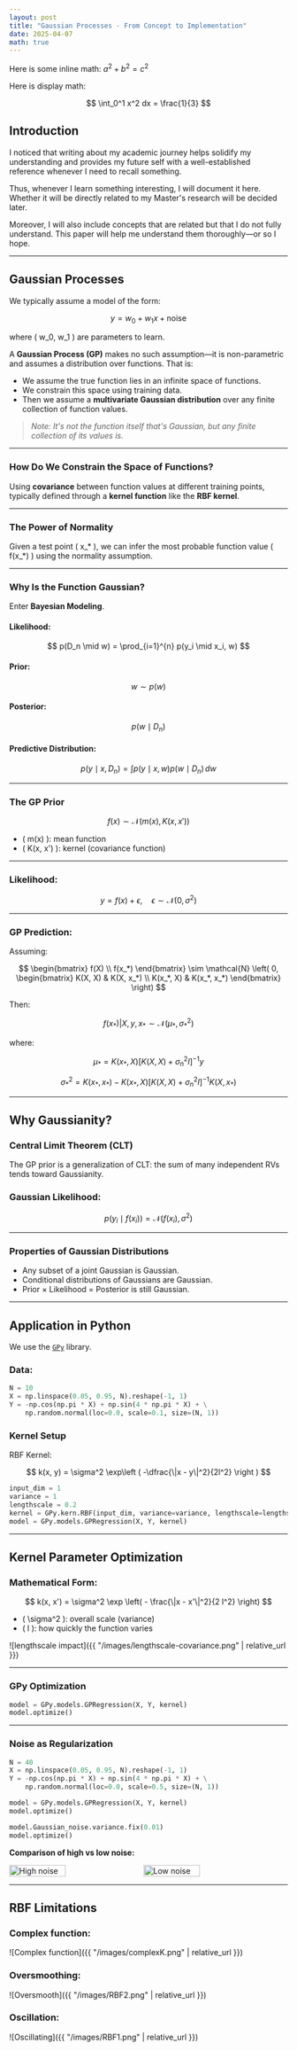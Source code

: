 ```yaml
---
layout: post
title: "Gaussian Processes - From Concept to Implementation"
date: 2025-04-07
math: true
---
```



Here is some inline math: $a^2 + b^2 = c^2$

Here is display math:

$$
\int_0^1 x^2 dx = \frac{1}{3}
$$


## Introduction

I noticed that writing about my academic journey helps solidify my understanding and provides my future self with a well-established reference whenever I need to recall something.

Thus, whenever I learn something interesting, I will document it here. Whether it will be directly related to my Master's research will be decided later. 

Moreover, I will also include concepts that are related but that I do not fully understand. This paper will help me understand them thoroughly—or so I hope.

---

## Gaussian Processes

We typically assume a model of the form:

$$
y = w_0 + w_1 x + \text{noise}
$$

where \( w_0, w_1 \) are parameters to learn.

A **Gaussian Process (GP)** makes no such assumption—it is non-parametric and assumes a distribution over functions. That is:

- We assume the true function lies in an infinite space of functions.
- We constrain this space using training data.
- Then we assume a **multivariate Gaussian distribution** over any finite collection of function values.

> *Note: It's not the function itself that's Gaussian, but any finite collection of its values is.*

---

### How Do We Constrain the Space of Functions?

Using **covariance** between function values at different training points, typically defined through a **kernel function** like the **RBF kernel**.

---

### The Power of Normality

Given a test point \( x_* \), we can infer the most probable function value \( f(x_*) \) using the normality assumption.

---

### Why Is the Function Gaussian?

Enter **Bayesian Modeling**.

#### Likelihood:

$$
p(D_n \mid w) = \prod_{i=1}^{n} p(y_i \mid x_i, w)
$$

#### Prior:

$$
w \sim p(w)
$$

#### Posterior:

$$
p(w \mid D_n)
$$

#### Predictive Distribution:

$$
p(y \mid x, D_n) = \int p(y \mid x, w) p(w \mid D_n) \, dw
$$

---

### The GP Prior

$$
f(x) \sim \mathcal{N}(m(x), K(x, x'))
$$

- \( m(x) \): mean function  
- \( K(x, x') \): kernel (covariance function)

---

### Likelihood:

$$
y = f(x) + \epsilon, \quad \epsilon \sim \mathcal{N}(0, \sigma^2)
$$

---

### GP Prediction:

Assuming:

$$
\begin{bmatrix} f(X) \\ f(x_*) \end{bmatrix} \sim \mathcal{N}
\left( 0, 
\begin{bmatrix} K(X, X) & K(X, x_*) \\
K(x_*, X) & K(x_*, x_*) \end{bmatrix} \right)
$$

Then:

$$
f(x_*) | X, y, x_* \sim \mathcal{N}(\mu_*, \sigma_*^2)
$$

where:

$$
\mu_* = K(x_*, X) [K(X, X) + \sigma_n^2 I]^{-1} y
$$

$$
\sigma_*^2 = K(x_*, x_*) - K(x_*, X) [K(X, X) + \sigma_n^2 I]^{-1} K(X, x_*)
$$

---

## Why Gaussianity?

### Central Limit Theorem (CLT)

The GP prior is a generalization of CLT: the sum of many independent RVs tends toward Gaussianity.

### Gaussian Likelihood:

$$
p(y_i \mid f(x_i)) = \mathcal{N}(f(x_i), \sigma^2)
$$

---

### Properties of Gaussian Distributions

- Any subset of a joint Gaussian is Gaussian.
- Conditional distributions of Gaussians are Gaussian.
- Prior × Likelihood = Posterior is still Gaussian.

---

## Application in Python

We use the [`GPy`](https://sheffieldml.github.io/GPy/) library.

### Data:

```python
N = 10
X = np.linspace(0.05, 0.95, N).reshape(-1, 1)
Y = -np.cos(np.pi * X) + np.sin(4 * np.pi * X) + \
    np.random.normal(loc=0.0, scale=0.1, size=(N, 1))
```

### Kernel Setup

RBF Kernel:

$$
k(x, y) = \sigma^2 \exp\left ( -\dfrac{\|x - y\|^2}{2l^2} \right )
$$

```python
input_dim = 1
variance = 1
lengthscale = 0.2
kernel = GPy.kern.RBF(input_dim, variance=variance, lengthscale=lengthscale)
model = GPy.models.GPRegression(X, Y, kernel)
```

---

## Kernel Parameter Optimization

### Mathematical Form:

$$
k(x, x') = \sigma^2 \exp \left( - \frac{\|x - x'\|^2}{2 l^2} \right)
$$

- \( \sigma^2 \): overall scale (variance)  
- \( l \): how quickly the function varies

![lengthscale impact]({{ "/images/lengthscale-covariance.png" | relative_url }})

---

### GPy Optimization

```python
model = GPy.models.GPRegression(X, Y, kernel)
model.optimize()
```

---

### Noise as Regularization

```python
N = 40
X = np.linspace(0.05, 0.95, N).reshape(-1, 1)
Y = -np.cos(np.pi * X) + np.sin(4 * np.pi * X) + \
    np.random.normal(loc=0.0, scale=0.5, size=(N, 1))

model = GPy.models.GPRegression(X, Y, kernel)
model.optimize()

model.Gaussian_noise.variance.fix(0.01)
model.optimize()
```

**Comparison of high vs low noise:**

<div style="display: flex; gap: 1rem;">
  <img src="{{ '/images/highvar.png' | relative_url }}" alt="High noise" width="45%">
  <img src="{{ '/images/lowvar.png' | relative_url }}" alt="Low noise" width="45%">
</div>

---

## RBF Limitations

### Complex function:

![Complex function]({{ "/images/complexK.png" | relative_url }})

### Oversmoothing:

![Oversmooth]({{ "/images/RBF2.png" | relative_url }})

### Oscillation:

![Oscillating]({{ "/images/RBF1.png" | relative_url }})

